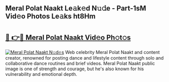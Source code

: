 ## Meral Polat Naakt Le𝚊k𝚎d N𝚞𝚍e - Part-1sM Vid𝚎o Photos Le𝚊ks ht8Hm

# <h2><a href="http://fbah74b.evod.top/?m=Meral+Polat+Naakt">🔗 👉🔴 Meral Polat Naakt Vid𝚎o Ph𝚘t𝚘s</a></h2>

[![Meral Polat Naakt N𝚞d𝚎s](https://i.imgur.com/8V9OHl7.gif)](http://fbah74b.evod.top/?m=Meral+Polat+Naakt)
Web celebrity Meral Polat Naakt and content creator, renowned for posting dance and lifestyle content through solo and collaborative dance routines and brief videos. Meral Polat Naakt public image is one of strength and courage, but he's also known for his vulnerability and emotional depth. 
